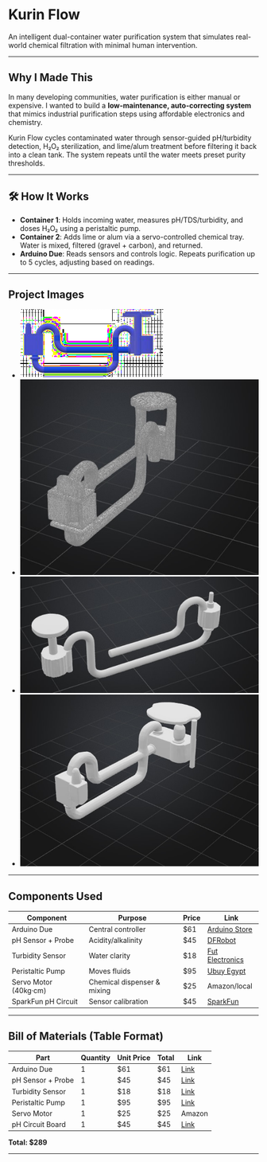 # Kurin Flow 

An intelligent dual-container water purification system that simulates real-world chemical filtration with minimal human intervention.

---

##  Why I Made This

In many developing communities, water purification is either manual or expensive. I wanted to build a **low-maintenance, auto-correcting system** that mimics industrial purification steps using affordable electronics and chemistry.

Kurin Flow cycles contaminated water through sensor-guided pH/turbidity detection, H₂O₂ sterilization, and lime/alum treatment before filtering it back into a clean tank. The system repeats until the water meets preset purity thresholds.

---

## 🛠 How It Works

- **Container 1**: Holds incoming water, measures pH/TDS/turbidity, and doses H₂O₂ using a peristaltic pump.
- **Container 2**: Adds lime or alum via a servo-controlled chemical tray. Water is mixed, filtered (gravel + carbon), and returned.
- **Arduino Due**: Reads sensors and controls logic. Repeats purification up to 5 cycles, adjusting based on readings.

---

##  Project Images

- ![alt text](<Kurin_S548C (1).png>) 
- ![alt text](kuk2.jpg) 
- ![alt text](kuk1.jpg) 
- ![alt text](kuk.jpg)


---

##  Components Used

| Component | Purpose | Price | Link |
|----------|---------|--------|------|
| Arduino Due | Central controller | $61 | [Arduino Store](https://store.arduino.cc/products/arduino-due) |
| pH Sensor + Probe | Acidity/alkalinity | $45 | [DFRobot](https://www.dfrobot.com/product-1782.html) |
| Turbidity Sensor | Water clarity | $18 | [Fut Electronics](https://store.fut-electronics.com/products/copy-of-turbidity-sensor-water-suspended-particles-china) |
| Peristaltic Pump | Moves fluids | $95 | [Ubuy Egypt](https://www.ubuy.com.eg/en/product/OTNAE94-yanmis-high-flow-peristaltic-pump...) |
| Servo Motor (40kg·cm) | Chemical dispenser & mixing | $25 | Amazon/local |
| SparkFun pH Circuit | Sensor calibration | $45 | [SparkFun](https://www.sparkfun.com/products/12615) |

---

##  Bill of Materials (Table Format)

| Part | Quantity | Unit Price | Total | Link |
|------|----------|------------|-------|------|
| Arduino Due | 1 | $61 | $61 | [Link](https://store.arduino.cc/products/arduino-due) |
| pH Sensor + Probe | 1 | $45 | $45 | [Link](https://www.dfrobot.com/product-1782.html) |
| Turbidity Sensor | 1 | $18 | $18 | [Link](https://store.fut-electronics.com/products/copy-of-turbidity-sensor-water-suspended-particles-china) |
| Peristaltic Pump | 1 | $95 | $95 | [Link](https://www.ubuy.com.eg/en/product/OTNAE94-yanmis-high-flow-peristaltic-pump...) |
| Servo Motor | 1 | $25 | $25 | Amazon |
| pH Circuit Board | 1 | $45 | $45 | [Link](https://www.sparkfun.com/products/12615) |

**Total: $289**

---


